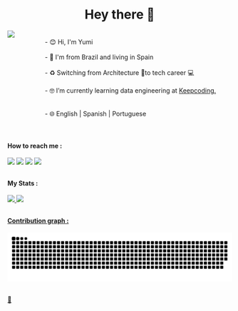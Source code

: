 <h1 align="center">
Hey there 👋
</h1>

<p>
<img src="https://media.giphy.com/media/rqd9R3yaDy16a8kDC1/giphy.gif" width="220" align='left'/>

<br> &emsp;&emsp;&emsp;&emsp;&emsp;&emsp;- 😊 Hi, I'm Yumi</br> 
<br> &emsp;&emsp;&emsp;&emsp;&emsp;&emsp;- 📍  I'm from Brazil and living in Spain</br> 
<br> &emsp;&emsp;&emsp;&emsp;&emsp;&emsp;- ♻️ Switching from Architecture 📐to tech career 💻</br> 
<br> &emsp;&emsp;&emsp;&emsp;&emsp;&emsp;- 🤓 I’m currently learning data engineering at <a href="https://keepcoding.io/">Keepcoding. </a> <br />  
<br> &emsp;&emsp;&emsp;&emsp;&emsp;&emsp;- 🌐 English | Spanish | Portuguese 
</p>


<div>
  <h4>
    <br></br>How to reach me :
  </h4>
  <a href="mailto:rn.yumi@gmail.com"><img src="https://img.shields.io/badge/Gmail-D14836?style=for-the-badge&logo=gmail&logoColor=white" target="_blank"></a>
  <a href="https://www.linkedin.com/in/yumi-namie" target="_blank"><img src="https://img.shields.io/badge/LinkedIn-0077B5?style=for-the-badge&logo=linkedin&logoColor=white"></a>
  <a href="https://www.instagram.com/renata.yumi/" target="_blank"><img src="https://img.shields.io/badge/Instagram-E4405F?style=for-the-badge&logo=instagram&logoColor=white"></a>
  <a href="https://scratch.mit.edu/users/Yumi_Namie/" target="_blank"><img width="83px" src="https://mpng.subpng.com/20180420/jrq/kisspng-scratch-computer-science-logo-computer-programming-5ada13885f58b7.2044957615242412883906.jpg"></a>
</div>


##

<div>
  <h4>My Stats :</h4>
  <a href="https://github.com/Yumi-Namie">
  <img height="180em" src="https://readme-stats.clckblog.space/api?username=Yumi-Namie&show_icons=true&theme=dracula&incluede_all_commits=true&count_private=true"/>
  <img height="180em"  src="https://readme-stats.clckblog.space/api/top-langs/?username=Yumi-Namie&layout=compact&langs_count=16&theme=dracula"/>
</div>
  
##
  
<h4>Contribution graph :</h4>

![Snake animation](https://github.com/Yumi-Namie/Yumi-Namie/blob/output/github-contribution-grid-snake.svg)
  
##

 👀 
<br></br> 
<img src="https://komarev.com/ghpvc/?username=Yumi-Namie&style=flat-square&color=yellow" alt=""/>
